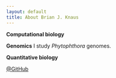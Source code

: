 ```yaml
---
layout: default
title: About Brian J. Knaus
---
```



**Computational biology**


**Genomics**
I study *Phytophthora* genomes.


**Quantitative biology**



[@GitHub](https://github.com/knausb)

